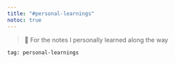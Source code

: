 ```yaml
---
title: "#personal-learnings"
notoc: true
---
```


> 🤩 For the notes I personally learned along the way

```query
tag: personal-learnings
```